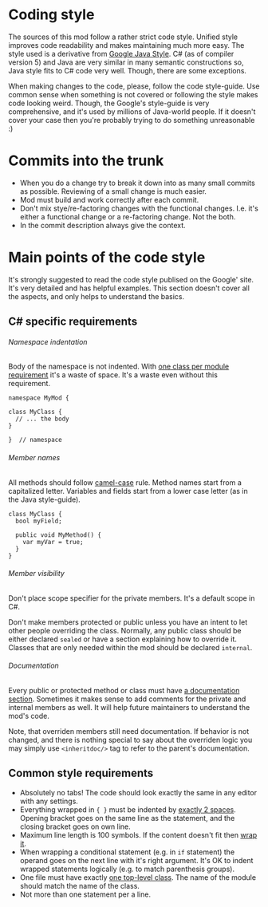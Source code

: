 # Coding style
The sources of this mod follow a rather strict code style. Unified style improves code readability and makes maintaining much more easy. The style used is a derivative from [Google Java Style](http://google.github.io/styleguide/javaguide.html). C# (as of compiler version 5) and Java are very similar in many semantic constructions so, Java style fits to C# code very well. Though, there are some exceptions.

When making changes to the code, please, follow the code style-guide. Use common sense when something is not covered or following the style makes code looking weird. Though, the Google's style-guide is very comprehensive, and it's used by millions of Java-world people. If it doesn't cover your case then you're probably trying to do something unreasonable :)

# Commits into the trunk
* When you do a change try to break it down into as many small commits as possible. Reviewing of a small change is much easier.
* Mod must build and work correctly after each commit.
* Don't mix stye/re-factoring changes with the functional changes. I.e. it's either a functional change or a re-factoring change. Not the both.
* In the commit description always give the context.

# Main points of the code style
It's strongly suggested to read the code style publised on the Google' site. It's very detailed and has helpful examples. This section doesn't cover all the aspects, and only helps to understand the basics.

## C# specific requirements

###### Namespace indentation
Body of the namespace is not indented. With [one class per module requirement](http://google.github.io/styleguide/javaguide.html#s3.4-class-declaration) it's a waste of space. It's a waste even without this requirement.

```
namespace MyMod {

class MyClass {
  // ... the body
}

}  // namespace
```

###### Member names
All methods should follow [camel-case](http://google.github.io/styleguide/javaguide.html#s5.3-camel-case) rule. Method names start from a capitalized letter. Variables and fields start from a lower case letter (as in the Java style-guide).

```
class MyClass {
  bool myField;

  public void MyMethod() {
    var myVar = true;
  }
}
```

###### Member visibility
Don't place scope specifier for the private members. It's a default scope in C#.

Don't make members protected or public unless you have an intent to let other people overriding the class. Normally, any public class should be either declared `sealed` or have a section explaining how to override it. Classes that are only needed within the mod should be declared `internal`.

###### Documentation
Every public or protected method or class must have [a documentation section](https://msdn.microsoft.com/en-us/library/5ast78ax.aspx). Sometimes it makes sense to add comments for the private and internal members as well. It will help future maintainers to understand the mod's code.

Note, that overriden members still need documentation. If behavior is not changed, and there is nothing special to say about the overriden logic you may simply use `<inheritdoc/>` tag to refer to the parent's documentation.

## Common style requirements

* Absolutely no tabs! The code should look exactly the same in any editor with any settings.
* Everything wrapped in `{ }` must be indented by [exactly 2 spaces](http://google.github.io/styleguide/javaguide.html#s4.1.2-blocks-k-r-style). Opening bracket goes on the same line as the statement, and the closing bracket goes on own line.
* Maximum line length is 100 symbols. If the content doesn't fit then [wrap it](http://google.github.io/styleguide/javaguide.html#s4.5-line-wrapping).
 * When wrapping a conditional statement (e.g. in `if` statement) the operand goes on the next line with it's right argument. It's OK to indent wrapped statements logically (e.g. to match parenthesis groups).
* One file must have exactly [one top-level class](http://google.github.io/styleguide/javaguide.html#s3.4-class-declaration). The name of the module should match the name of the class.
* Not more than one statement per a line.
